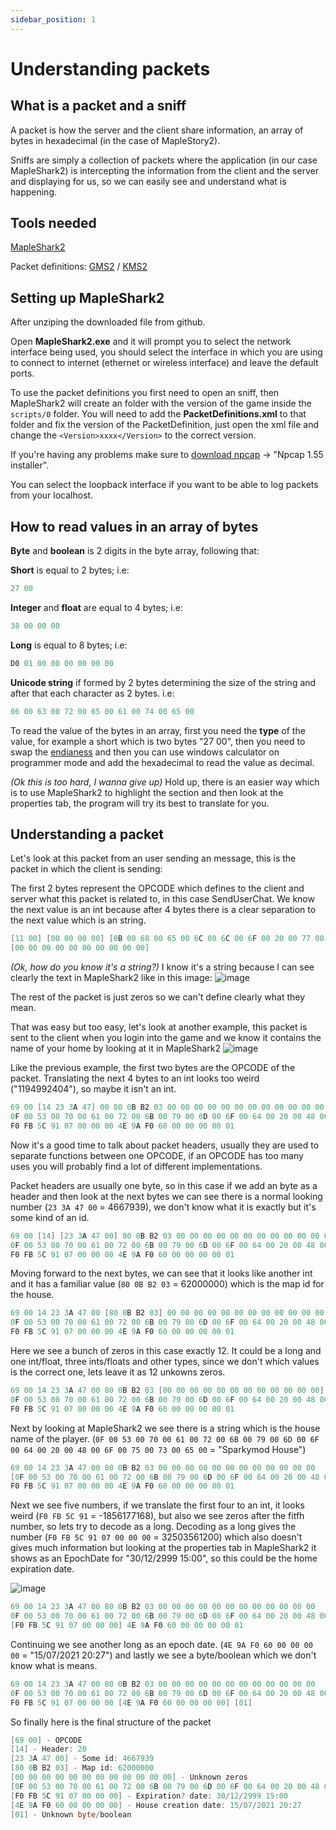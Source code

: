 ```yaml
---
sidebar_position: 1
---
```


# Understanding packets

## What is a packet and a sniff

A packet is how the server and the client share information, an array of bytes in hexadecimal (in the case of MapleStory2).

Sniffs are simply a collection of packets where the application (in our case MapleShark2) is intercepting the information from the client and the server and displaying for us, so we can easily see and understand what is happening.

## Tools needed

[MapleShark2](https://github.com/kOchirasu/MapleShark2/releases)

Packet definitions:
[GMS2](/resources/mapleshark2/gms/PacketDefinitions.xml) /
[KMS2](/resources/mapleshark2/kms/PacketDefinitions.xml)

## Setting up MapleShark2

After unziping the downloaded file from github.

Open **MapleShark2.exe** and it will prompt you to select the network interface being used, you should select the interface in which you are using to connect to internet (ethernet or wireless interface) and leave the default ports.

To use the packet definitions you first need to open an sniff, then MapleShark2 will create an folder with the version of the game inside the `scripts/0` folder. You will need to add the **PacketDefinitions.xml** to that folder and fix the version of the PacketDefinition, just open the xml file and change the `<Version>xxxx</Version>` to the correct version.

If you're having any problems make sure to [download npcap](https://nmap.org/npcap/#download) -> "Npcap 1.55 installer".

You can select the loopback interface if you want to be able to log packets from your localhost.

## How to read values in an array of bytes

**Byte** and **boolean** is 2 digits in the byte array, following that:

**Short** is equal to 2 bytes; i.e:

```csharp
27 00
```

**Integer** and **float** are equal to 4 bytes; i.e:

```csharp
38 00 00 00
```

**Long** is equal to 8 bytes; i.e:

```csharp
D0 01 00 00 00 00 00 00
```

**Unicode string** if formed by 2 bytes determining the size of the string and after that each character as 2 bytes. i.e:

```csharp
06 00 63 00 72 00 65 00 61 00 74 00 65 00
```

To read the value of the bytes in an array, first you need the **type** of the value, for example a short which is two bytes "27 00", then you need to swap the [endianess](https://en.wikipedia.org/wiki/Endianness) and then you can use windows calculator on programmer mode and add the hexadecimal to read the value as decimal.

_(Ok this is too hard, I wanna give up)_ Hold up, there is an easier way which is to use MapleShark2 to highlight the section and then look at the properties tab, the program will try its best to translate for you.

## Understanding a packet

Let's look at this packet from an user sending an message, this is the packet in which the client is sending:

The first 2 bytes represent the OPCODE which defines to the client and server what this packet is related to, in this case SendUserChat. We know the next value is an int because after 4 bytes there is a clear separation to the next value which is an string.

```csharp
[11 00] [00 00 00 00] [0B 00 68 00 65 00 6C 00 6C 00 6F 00 20 00 77 00 6F 00 72 00 6C 00 64 00]
[00 00 00 00 00 00 00 00 00 00]
```

_(Ok, how do you know it's a string?)_ I know it's a string because I can see clearly the text in MapleShark2 like in this image: ![image](https://i.imgur.com/54Qelht.png)

The rest of the packet is just zeros so we can't define clearly what they mean.

That was easy but too easy, let's look at another example, this packet is sent to the client when you login into the game and we know it contains the name of your home by looking at it in MapleShark2 ![image](https://i.imgur.com/6UMT2b4.png)

Like the previous example, the first two bytes are the OPCODE of the packet. Translating the next 4 bytes to an int looks too weird ("1194992404"), so maybe it isn't an int.

```csharp
69 00 [14 23 3A 47] 00 80 0B B2 03 00 00 00 00 00 00 00 00 00 00 00 00
0F 00 53 00 70 00 61 00 72 00 6B 00 79 00 6D 00 6F 00 64 00 20 00 48 00 6F 00 75 00 73 00 65 00
F0 FB 5C 91 07 00 00 00 4E 9A F0 60 00 00 00 00 01
```

Now it's a good time to talk about packet headers, usually they are used to separate functions between one OPCODE, if an OPCODE has too many uses you will probably find a lot of different implementations.

Packet headers are usually one byte, so in this case if we add an byte as a header and then look at the next bytes we can see there is a normal looking number (`23 3A 47 00` = 4667939), we don't know what it is exactly but it's some kind of an id.

```csharp
69 00 [14] [23 3A 47 00] 80 0B B2 03 00 00 00 00 00 00 00 00 00 00 00 00
0F 00 53 00 70 00 61 00 72 00 6B 00 79 00 6D 00 6F 00 64 00 20 00 48 00 6F 00 75 00 73 00 65 00
F0 FB 5C 91 07 00 00 00 4E 9A F0 60 00 00 00 00 01
```

Moving forward to the next bytes, we can see that it looks like another int and it has a familiar value (`80 0B B2 03` = 62000000) which is the map id for the house.

```csharp
69 00 14 23 3A 47 00 [80 0B B2 03] 00 00 00 00 00 00 00 00 00 00 00 00
0F 00 53 00 70 00 61 00 72 00 6B 00 79 00 6D 00 6F 00 64 00 20 00 48 00 6F 00 75 00 73 00 65 00
F0 FB 5C 91 07 00 00 00 4E 9A F0 60 00 00 00 00 01
```

Here we see a bunch of zeros in this case exactly 12. It could be a long and one int/float, three ints/floats and other types, since we don't which values is the correct one, lets leave it as 12 unkowns zeros.

```csharp
69 00 14 23 3A 47 00 80 0B B2 03 [00 00 00 00 00 00 00 00 00 00 00 00]
0F 00 53 00 70 00 61 00 72 00 6B 00 79 00 6D 00 6F 00 64 00 20 00 48 00 6F 00 75 00 73 00 65 00
F0 FB 5C 91 07 00 00 00 4E 9A F0 60 00 00 00 00 01
```

Next by looking at MapleShark2 we see there is a string which is the house name of the player. (`0F 00 53 00 70 00 61 00 72 00 6B 00 79 00 6D 00 6F 00 64 00 20 00 48 00 6F 00 75 00 73 00 65 00` = "Sparkymod House")

```csharp
69 00 14 23 3A 47 00 80 0B B2 03 00 00 00 00 00 00 00 00 00 00 00 00
[0F 00 53 00 70 00 61 00 72 00 6B 00 79 00 6D 00 6F 00 64 00 20 00 48 00 6F 00 75 00 73 00 65 00]
F0 FB 5C 91 07 00 00 00 4E 9A F0 60 00 00 00 00 01
```

Next we see five numbers, if we translate the first four to an int, it looks weird (`F0 FB 5C 91` = -1856177168), but also we see zeros after the fitfh number, so lets try to decode as a long. Decoding as a long gives the number (`F0 FB 5C 91 07 00 00 00` = 32503561200) which also doesn't gives much information but looking at the properties tab in MapleShark2 it shows as an EpochDate for "30/12/2999 15:00", so this could be the home expiration date.

![image](https://i.imgur.com/Xsk7zMR.png)

```csharp
69 00 14 23 3A 47 00 80 0B B2 03 00 00 00 00 00 00 00 00 00 00 00 00
0F 00 53 00 70 00 61 00 72 00 6B 00 79 00 6D 00 6F 00 64 00 20 00 48 00 6F 00 75 00 73 00 65 00
[F0 FB 5C 91 07 00 00 00] 4E 9A F0 60 00 00 00 00 01
```

Continuing we see another long as an epoch date. (`4E 9A F0 60 00 00 00 00` = "15/07/2021 20:27") and lastly we see a byte/boolean which we don't know what is means.

```csharp
69 00 14 23 3A 47 00 80 0B B2 03 00 00 00 00 00 00 00 00 00 00 00 00
0F 00 53 00 70 00 61 00 72 00 6B 00 79 00 6D 00 6F 00 64 00 20 00 48 00 6F 00 75 00 73 00 65 00
F0 FB 5C 91 07 00 00 00 [4E 9A F0 60 00 00 00 00] [01]
```

So finally here is the final structure of the packet

```csharp
[69 00] - OPCODE
[14] - Header: 20
[23 3A 47 00] - Some id: 4667939
[80 0B B2 03] - Map id: 62000000
[00 00 00 00 00 00 00 00 00 00 00 00] - Unknown zeros
[0F 00 53 00 70 00 61 00 72 00 6B 00 79 00 6D 00 6F 00 64 00 20 00 48 00 6F 00 75 00 73 00 65 00] - Home name: Sparkymod House
[F0 FB 5C 91 07 00 00 00] - Expiration? date: 30/12/2999 15:00
[4E 9A F0 60 00 00 00 00] - House creation date: 15/07/2021 20:27
[01] - Unknown byte/boolean
```
